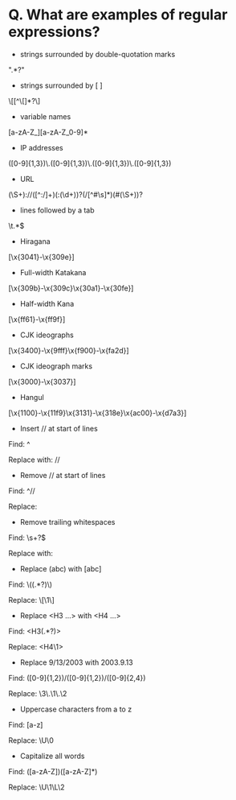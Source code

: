 # Q. What are examples of regular expressions?

- strings surrounded by double-quotation marks

".\*?"
- strings surrounded by \[ \]

\\\[\[^\\\[\]\*?\\\]
- variable names

\[a-zA-Z\_\]\[a-zA-Z\_0-9\]\*
- IP addresses

(\[0-9\]{1,3})\\.(\[0-9\]{1,3})\\.(\[0-9\]{1,3})\\.(\[0-9\]{1,3})
- URL

(\\S+)://(\[^:/\]+)(:(\\d+))?(/\[^#\\s\]\*)(#(\\S+))?
- lines followed by a tab

\\t.\*$
- Hiragana

\[\\x{3041}-\\x{309e}\]
- Full-width Katakana

\[\\x{309b}-\\x{309c}\\x{30a1}-\\x{30fe}\]
- Half-width Kana

\[\\x{ff61}-\\x{ff9f}\]
- CJK ideographs

\[\\x{3400}-\\x{9fff}\\x{f900}-\\x{fa2d}\]
- CJK ideograph marks

\[\\x{3000}-\\x{3037}\]
- Hangul

\[\\x{1100}-\\x{11f9}\\x{3131}-\\x{318e}\\x{ac00}-\\x{d7a3}\]
- Insert // at start of lines

Find: ^

Replace with: //
- Remove // at start of lines

Find: ^//

Replace:
- Remove trailing whitespaces

Find: \\s+?$

Replace with:
- Replace (abc) with \[abc\]

Find: \\((.\*?)\\)

Replace: \\\[\\1\\\]
- Replace <H3 ...> with <H4 ...>

Find: <H3(.\*?)>

Replace: <H4\\1>
- Replace 9/13/2003 with 2003.9.13

Find: (\[0-9\]{1,2})/(\[0-9\]{1,2})/(\[0-9\]{2,4})

Replace: \\3\\.\\1\\.\\2
- Uppercase characters from a to z

Find: \[a-z\]

Replace: \\U\\0
- Capitalize all words

Find: (\[a-zA-Z\])(\[a-zA-Z\]\*)

Replace: \\U\\1\\L\\2
